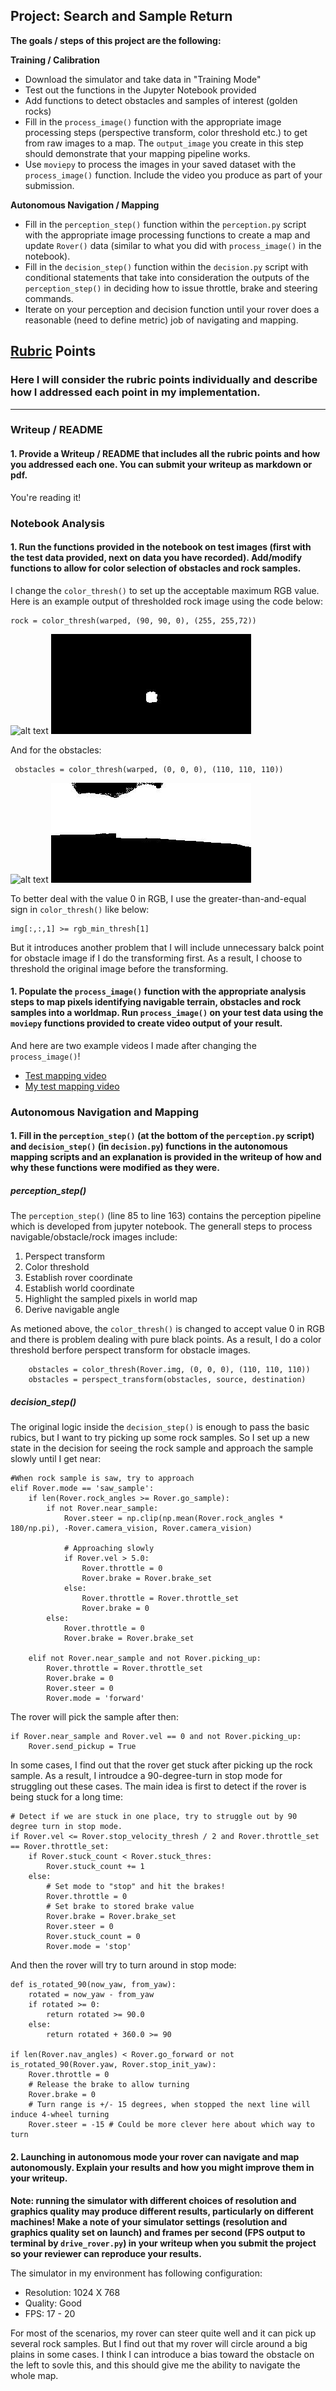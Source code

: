 ## Project: Search and Sample Return


**The goals / steps of this project are the following:**  

**Training / Calibration**  

* Download the simulator and take data in "Training Mode"
* Test out the functions in the Jupyter Notebook provided
* Add functions to detect obstacles and samples of interest (golden rocks)
* Fill in the `process_image()` function with the appropriate image processing steps (perspective transform, color threshold etc.) to get from raw images to a map.  The `output_image` you create in this step should demonstrate that your mapping pipeline works.
* Use `moviepy` to process the images in your saved dataset with the `process_image()` function.  Include the video you produce as part of your submission.

**Autonomous Navigation / Mapping**

* Fill in the `perception_step()` function within the `perception.py` script with the appropriate image processing functions to create a map and update `Rover()` data (similar to what you did with `process_image()` in the notebook). 
* Fill in the `decision_step()` function within the `decision.py` script with conditional statements that take into consideration the outputs of the `perception_step()` in deciding how to issue throttle, brake and steering commands. 
* Iterate on your perception and decision function until your rover does a reasonable (need to define metric) job of navigating and mapping.  

[//]: # (Image References)

[image1]: ./misc/rover_image.jpg
[image2]: ./calibration_images/example_grid1.jpg
[image3]: ./calibration_images/example_rock1.jpg 
[image4]: ./output/example_rock1.jpg 
[image5]: ./output/example_obstacle1.jpg 

## [Rubric](https://review.udacity.com/#!/rubrics/916/view) Points
### Here I will consider the rubric points individually and describe how I addressed each point in my implementation.  

---
### Writeup / README

#### 1. Provide a Writeup / README that includes all the rubric points and how you addressed each one.  You can submit your writeup as markdown or pdf.  

You're reading it!

### Notebook Analysis
#### 1. Run the functions provided in the notebook on test images (first with the test data provided, next on data you have recorded). Add/modify functions to allow for color selection of obstacles and rock samples.
I change the `color_thresh()` to set up the acceptable maximum RGB value. Here is an example output of thresholded rock image using the code below:
```
rock = color_thresh(warped, (90, 90, 0), (255, 255,72))
```

 ![alt text][image3] ![alt text][image4]
 
 And  for the obstacles:

```
 obstacles = color_thresh(warped, (0, 0, 0), (110, 110, 110))
```
  ![alt text][image3] ![alt text][image5]
  
  To better deal with the value 0 in RGB, I use the greater-than-and-equal sign in `color_thresh()` like below:
 
  ```
  img[:,:,1] >= rgb_min_thresh[1]
  ```
  
 But it introduces another problem that I will include unnecessary balck point for obstacle image if I do the transforming first.
 As a result, I choose to threshold the original image before the transforming.

#### 1. Populate the `process_image()` function with the appropriate analysis steps to map pixels identifying navigable terrain, obstacles and rock samples into a worldmap.  Run `process_image()` on your test data using the `moviepy` functions provided to create video output of your result. 
And here are two example videos I made after changing the `process_image()`! 

* [Test mapping video](./output/test_mapping.mp4)
* [My test mapping video](./output/my_test_mapping.mp4)

### Autonomous Navigation and Mapping

#### 1. Fill in the `perception_step()` (at the bottom of the `perception.py` script) and `decision_step()` (in `decision.py`) functions in the autonomous mapping scripts and an explanation is provided in the writeup of how and why these functions were modified as they were.
##### perception_step()
The `perception_step()` (line 85 to line 163) contains the perception pipeline which is developed from jupyter notebook. The generall steps to process navigable/obstacle/rock images include:
1. Perspect transform
2. Color threshold
3. Establish rover coordinate
4. Establish world coordinate
5. Highlight the sampled pixels in world map
6. Derive navigable angle

As metioned above, the `color_thresh()` is changed to accept value 0 in RGB and there is problem dealing with pure black points. As a result, I do a color threshold berfore perspect transform for obstacle images.
~~~
    obstacles = color_thresh(Rover.img, (0, 0, 0), (110, 110, 110))
    obstacles = perspect_transform(obstacles, source, destination)
~~~

##### decision_step()
The original logic inside the `decision_step()`  is enough to pass the basic rubics, but I want to try picking up some rock samples. So I set up a new state in the decision for seeing the rock sample and approach the sample slowly until I get near:
~~~
#When rock sample is saw, try to approach
elif Rover.mode == 'saw_sample':
    if len(Rover.rock_angles >= Rover.go_sample):
        if not Rover.near_sample:
            Rover.steer = np.clip(np.mean(Rover.rock_angles * 180/np.pi), -Rover.camera_vision, Rover.camera_vision)

            # Approaching slowly
            if Rover.vel > 5.0:
                Rover.throttle = 0
                Rover.brake = Rover.brake_set
            else:
                Rover.throttle = Rover.throttle_set
                Rover.brake = 0
        else:
            Rover.throttle = 0
            Rover.brake = Rover.brake_set

    elif not Rover.near_sample and not Rover.picking_up:
        Rover.throttle = Rover.throttle_set
        Rover.brake = 0
        Rover.steer = 0
        Rover.mode = 'forward'
~~~
The rover will pick the sample after then:
~~~
if Rover.near_sample and Rover.vel == 0 and not Rover.picking_up:
	Rover.send_pickup = True
~~~

In some cases, I find out that the rover get stuck after picking up the rock sample. As a result, I introudce a 90-degree-turn in stop mode for struggling out these cases. The main idea is first to detect if the rover is being stuck for a long time:
~~~
# Detect if we are stuck in one place, try to struggle out by 90 degree turn in stop mode.
if Rover.vel <= Rover.stop_velocity_thresh / 2 and Rover.throttle_set == Rover.throttle_set:
    if Rover.stuck_count < Rover.stuck_thres:
        Rover.stuck_count += 1
    else:
        # Set mode to "stop" and hit the brakes!
        Rover.throttle = 0
        # Set brake to stored brake value
        Rover.brake = Rover.brake_set
        Rover.steer = 0
        Rover.stuck_count = 0
        Rover.mode = 'stop'
~~~
And then the rover will try to turn around in stop mode:
~~~
def is_rotated_90(now_yaw, from_yaw):
    rotated = now_yaw - from_yaw
    if rotated >= 0:
        return rotated >= 90.0
    else:
        return rotated + 360.0 >= 90
        
if len(Rover.nav_angles) < Rover.go_forward or not is_rotated_90(Rover.yaw, Rover.stop_init_yaw):
    Rover.throttle = 0
    # Release the brake to allow turning
    Rover.brake = 0
    # Turn range is +/- 15 degrees, when stopped the next line will induce 4-wheel turning
    Rover.steer = -15 # Could be more clever here about which way to turn
~~~

#### 2. Launching in autonomous mode your rover can navigate and map autonomously.  Explain your results and how you might improve them in your writeup.  

**Note: running the simulator with different choices of resolution and graphics quality may produce different results, particularly on different machines!  Make a note of your simulator settings (resolution and graphics quality set on launch) and frames per second (FPS output to terminal by `drive_rover.py`) in your writeup when you submit the project so your reviewer can reproduce your results.**

The simulator in my environment has following configuration:

* Resolution: 1024 X 768
* Quality: Good
* FPS: 17 - 20

For most of the scenarios, my rover can steer quite well and it can pick up several rock samples. But I find out that my rover will circle around a big plains in some cases. I think I can introduce a bias toward the obstacle on the left to sovle this, and this should give me the ability to navigate the whole map.